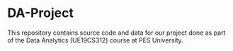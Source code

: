 # DA-Project
This repository contains source code and data for our project done as part of the Data Analytics (UE19CS312) course at PES University. 
